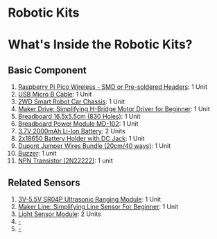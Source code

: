 # Robotic Kits

# What's Inside the Robotic Kits?
## Basic Component
1. <a href= "https://my.cytron.io/p-raspberry-pi-pico-wireless-board-smd-presoldered-headers">Raspberry Pi Pico Wireless - SMD or Pre-soldered Headers</a>: 1 Unit
2. <a href= "https://my.cytron.io/p-usb-micro-b-cable">USB Micro B Cable</a>: 1 Unit
3. <a href= "https://my.cytron.io/p-2wd-smart-robot-car-chassis">2WD Smart Robot Car Chassis</a>: 1 Unit
4. <a href= "https://my.cytron.io/p-maker-drive-simplifying-h-bridge-motor-driver-for-beginner">Maker Drive: Simplifying H-Bridge Motor Driver for Beginner</a>: 1 Unit
5. <a href= "https://my.cytron.io/p-breadboard-16.5x5.5cm-830-holes">Breadboard 16.5x5.5cm (830 Holes)</a>: 1 Unit
6. <a href= "https://my.cytron.io/p-breadboard-power-module-md-102">Breadboard Power Module MD-102</a>: 1 Unit
7. <a href= "https://my.cytron.io/p-3.7v-2000mah-li-ion-battery">3.7V 2000mAh Li-Ion Battery</a>: 2 Units
8. <a href= "https://my.cytron.io/p-2x18650-battery-holder-with-dc-jack">2x18650 Battery Holder with DC Jack</a>: 1 Unit
9. <a href= "https://my.cytron.io/p-dupont-jumper-wires-bundle-20cm-40-ways">Dupont Jumper Wires Bundle (20cm/40 ways)</a>: 1 Unit
10. <a href= "https://my.cytron.io/p-buzzer-passive-with-jumper-housing">Buzzer</a>: 1 unit
11. <a href= "https://my.cytron.io/p-transistor-2n2222">NPN Transistor (2N22222)</a>: 1 unit

## Related Sensors
1. <a href= "https://my.cytron.io/p-3v-5.5v-ultrasonic-ranging-module">3V-5.5V SR04P Ultrasonic Ranging Module</a>: 1 Unit
2. <a href="https://my.cytron.io/p-maker-line-simplifying-line-sensor-for-beginner">Maker Line: Simplifying Line Sensor For Beginner</a>: 1 Unit
3. <a href="https://my.cytron.io/p-light-sensor-module">Light Sensor Module</a>: 2 Units
4. <a href="">-</a>
5. <a href="">-</a>
